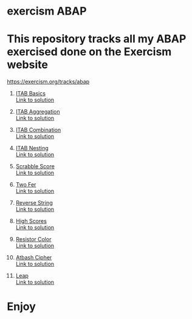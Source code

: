 # exercism ABAP

# This repository tracks all my ABAP exercised done on the Exercism website

<https://exercism.org/tracks/abap>

1. [ITAB Basics](https://exercism.org/tracks/abap/exercises/itab-basics) \
    [Link to solution](src/zcl_itab_basics.clas.abap)

2. [ITAB Aggregation](https://exercism.org/tracks/abap/exercises/itab-aggregation) \
    [Link to solution](src/zcl_itab_aggregation.clas.abap)

3. [ITAB Combination](https://exercism.org/tracks/abap/exercises/itab-combination) \
    [Link to solution](src/zcl_itab_combination.clas.abap)

4. [ITAB Nesting](https://exercism.org/tracks/abap/exercises/itab-nesting) \
    [Link to solution](src/zcl_itab_nesting.clas.abap)

5. [Scrabble Score](https://exercism.org/tracks/abap/exercises/scrabble-score) \
    [Link to solution](src/zcl_scrabble_score.clas.abap)

6. [Two Fer](https://exercism.org/tracks/abap/exercises/two-fer) \
    [Link to solution](src/zcl_two_fer.clas.abap)

7. [Reverse String](https://exercism.org/tracks/abap/exercises/reverse-string) \
    [Link to solution](src/zcl_reverse_string.clas.abap)

8. [High Scores](https://exercism.org/tracks/abap/exercises/high-scores) \
    [Link to solution](src/zcl_high_scores.clas.abap)

9. [Resistor Color](https://exercism.org/tracks/abap/exercises/resistor-color) \
    [Link to solution](src/zcl_resistor_color.clas.abap)

10. [Atbash Cipher](https://exercism.org/tracks/abap/exercises/atbash-cipher) \
    [Link to solution](src/zcl_atbash_cipher.clas.abap)
    
11. [Leap](https://exercism.org/tracks/abap/exercises/leap) \
    [Link to solution](src/zcl_leap.clas.abap)

# Enjoy
